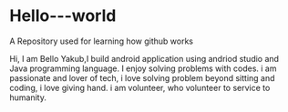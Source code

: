 # Hello---world
A Repository used for learning how github works

Hi,
I am Bello Yakub,I build android application using andriod studio and Java programming language.
I enjoy solving problems with codes.
i am passionate and lover of tech, i love solving problem beyond sitting and coding, i love giving hand.
i am volunteer, who volunteer to service to humanity.
